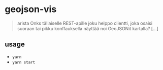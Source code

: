 geojson-vis
===========

> arista
> Onks tällaiselle REST-apille joku helppo clientti, joka osaisi suoraan tai pikku konffauksella näyttää noi GeoJSONit kartalla? [...]

usage
-----

* `yarn`
* `yarn start`